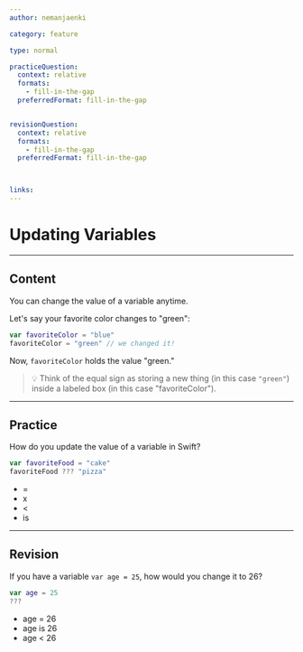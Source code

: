 ```yaml
---
author: nemanjaenki

category: feature

type: normal

practiceQuestion:
  context: relative
  formats:
    - fill-in-the-gap
  preferredFormat: fill-in-the-gap


revisionQuestion:
  context: relative
  formats:
    - fill-in-the-gap
  preferredFormat: fill-in-the-gap



links:
---
```


# Updating Variables

---
## Content

You can change the value of a variable anytime.

Let's say your favorite color changes to "green":

```swift
var favoriteColor = "blue"
favoriteColor = "green" // we changed it!
```

Now, `favoriteColor` holds the value "green."

> 💡 Think of the equal sign as storing a new thing (in this case `"green"`) inside a labeled box (in this case "favoriteColor").
---
## Practice

How do you update the value of a variable in Swift?

```swift
var favoriteFood = "cake"
favoriteFood ??? "pizza"
```

- =
- x
- <
- is

---
## Revision

If you have a variable `var age = 25`, how would you change it to 26?

```swift
var age = 25
???
```

- age = 26
- age is 26
- age < 26
